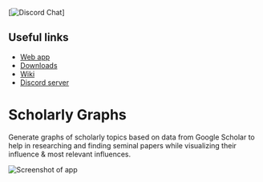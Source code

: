 [![Discord Chat](https://img.shields.io/discord/308323056592486420.svg)]
## Useful links
- [Web app](https://chonger878.github.io/LiteratureReviewAPI/search/)
- [Downloads](https://github.com/chonger878/LiteratureReviewAPI/wiki/Downloads)
- [Wiki](https://github.com/chonger878/LiteratureReviewAPI/wiki)
- [Discord server](https://discord.gg/hx7ufM)

# Scholarly Graphs
Generate graphs of scholarly topics based on data from Google Scholar to help in researching and finding seminal papers while visualizing their influence & most relevant influences.

![Screenshot of app](https://cdn.discordapp.com/attachments/674507197467590656/740296641722056734/unknown.png)
